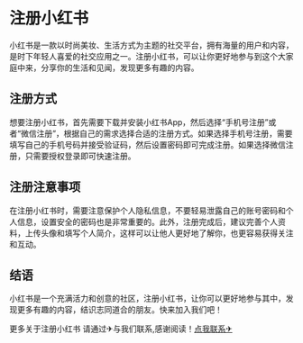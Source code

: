# 注册小红书

小红书是一款以时尚美妆、生活方式为主题的社交平台，拥有海量的用户和内容，是时下年轻人喜爱的社交应用之一。注册小红书，可以让你更好地参与到这个大家庭中来，分享你的生活和见闻，发现更多有趣的内容。

## 注册方式

想要注册小红书，首先需要下载并安装小红书App，然后选择“手机号注册”或者“微信注册”，根据自己的需求选择合适的注册方式。如果选择手机号注册，需要填写自己的手机号码并接受验证码，然后设置密码即可完成注册。如果选择微信注册，只需要授权登录即可快速注册。

## 注册注意事项

在注册小红书时，需要注意保护个人隐私信息，不要轻易泄露自己的账号密码和个人信息，设置安全的密码也是非常重要的。此外，注册完成后，建议完善个人资料，上传头像和填写个人简介，这样可以让他人更好地了解你，也更容易获得关注和互动。

## 结语

小红书是一个充满活力和创意的社区，注册小红书，让你可以更好地参与其中，发现更多有趣的内容，结识志同道合的朋友。快来加入我们吧！

更多关于注册小红书 请通过✈与我们联系,感谢阅读！[点我联系✈](https://home.G208.com)